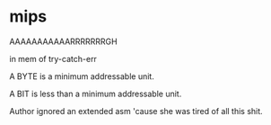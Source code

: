 # mips
AAAAAAAAAAARRRRRRRGH

in mem of try-catch-err

A BYTE is a minimum addressable unit.

A BIT is less than a minimum addressable unit. 

Author ignored an extended asm 'cause she was tired of all this shit.
